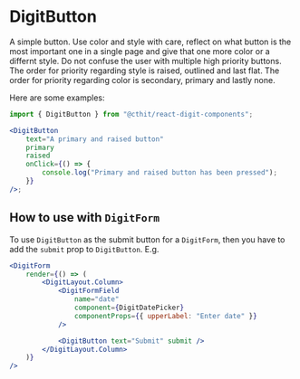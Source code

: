 # DigitButton

A simple button. Use color and style with care, reflect on what button is the most important one in a single page and give that one more color or a differnt style. Do not confuse the user with multiple high priority buttons. The order for priority regarding style is raised, outlined and last flat. The order for priority regarding color is secondary, primary and lastly none.

Here are some examples:

```jsx
import { DigitButton } from "@cthit/react-digit-components";

<DigitButton
    text="A primary and raised button"
    primary
    raised
    onClick={() => {
        console.log("Primary and raised button has been pressed");
    }}
/>;
```

## How to use with `DigitForm`

To use `DigitButton` as the submit button for a `DigitForm`, then you have to add the `submit` prop to `DigitButton`. E.g.

```jsx
<DigitForm
    render={() => (
        <DigitLayout.Column>
            <DigitFormField
                name="date"
                component={DigitDatePicker}
                componentProps={{ upperLabel: "Enter date" }}
            />

            <DigitButton text="Submit" submit />
        </DigitLayout.Column>
    )}
/>
```
